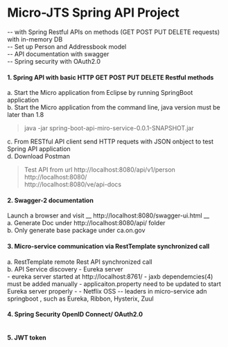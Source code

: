# Micro-JTS Spring API Project 
-- with Spring Restful APIs on methods (GET POST PUT DELETE requests) with in-memory DB <br>
-- Set up Person and Addressbook model<br>
-- API documentation with swagger<br>
-- Spring security with OAuth2.0<br>


#### 1. Spring API with basic HTTP GET POST PUT DELETE Restful methods
   a. Start the Micro application from Eclipse by running SpringBoot application <br>
   b. Start the Micro application from the command line, java version must be later than 1.8 <br>
> java -jar spring-boot-api-miro-service-0.0.1-SNAPSHOT.jar <br>

   c. From RESTful API client send HTTP requets with JSON onbject to test Spring API application <br>
   d. Download Postman <br>
>	Test API from url http://localhost:8080/api/v1/person <br>
		http://localhost:8080/ <br>
		http://localhost:8080/ve/api-docs<br> 

#### 2. Swagger-2 documentation
   Launch a browser and visit  __ http://localhost:8080/swagger-ui.html __ <br>
   a. Generate Doc under http://localhost:8080/api/ folder <br>
   b. Only generate base package under ca.on.gov <br>

#### 3. Micro-service communication via RestTemplate synchronized call <br>
   a. RestTemplate remote Rest API synchronized call <br>
   b. API Service discovery - Eureka server <br>
    - eureka server started at http://localhost:8761/
    - jaxb dependemcies(4) must be added manually
    - applicaiton.property need to be updated to start Eureka server properly
    - 
    - Netflix OSS -- leaders in micro-service adn springboot , such as Eureka, Ribbon, Hysterix, Zuul

#### 4. Spring Security OpenID Connect/ OAuth2.0 <br><br>

#### 5. JWT token <br><br>
